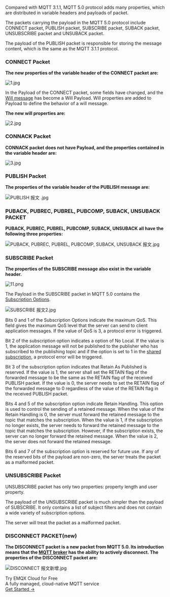 Compared with MQTT 3.1.1, MQTT 5.0 protocol adds many properties, which are distributed in variable headers and payloads of packet.

The packets carrying the payload in the MQTT 5.0 protocol include CONNECT packet, PUBLISH packet, SUBSCRIBE packet, SUBACK packet, UNSUBSCRIBE packet and UNSUBACK packet.

The payload of the PUBLISH packet is responsible for storing the message content, which is the same as the MQTT 3.1.1 protocol.

### CONNECT Packet

**The new properties of the variable header of the CONNECT packet are:**

![1.jpg](https://assets.emqx.com/images/52a7175d131df25693c1498c3f287658.jpg)

In the Payload of the CONNECT packet, some fields have changed, and the [Will message](https://www.emqx.com/en/blog/use-of-mqtt-will-message) has become a Will Payload. Will properties are added to Payload to define the behavior of a will message.

**The new will properties are:**

![2.jpg](https://assets.emqx.com/images/29880f8724b075a58f27caca155c4b9a.jpg)

### CONNACK Packet

**CONNACK packet does not have Payload, and the properties contained in the variable header are:**

![3.jpg](https://assets.emqx.com/images/247af99b45d686958b8ca509be45aa6c.jpg)


### PUBLISH Packet

**The properties of the variable header of the PUBLISH message are:**

![PUBLISH 报文  .jpg](https://assets.emqx.com/images/804db596039856802b2073d95f4779a9.jpg)



### PUBACK, PUBREC, PUBREL, PUBCOMP, SUBACK, UNSUBACK PACKET

**PUBACK, PUBREC, PUBREL, PUBCOMP, SUBACK, UNSUBACK all have the following three properties:**

![PUBACK, PUBREC, PUBREL, PUBCOMP, SUBACK, UNSUBACK 报文.jpg](https://assets.emqx.com/images/d5fa746bdd091a885b2560884d6da0fc.jpg)


### SUBSCRIBE Packet

**The properties of the SUBSCRIBE message also exist in the variable header.**

![11.png](https://assets.emqx.com/images/b6b2ae013d4ca398689f9e87bc3ea536.png)


The Payload in the SUBSCRIBE packet in MQTT 5.0 contains the [Subscription Options](https://www.emqx.com/en/blog/subscription-identifier-and-subscription-options).

![SUBSCRIBE 报文2.jpg](https://assets.emqx.com/images/a019ca4b636fc8782087c8174854945c.jpg)



Bits 0 and 1 of the Subscription Options indicate the maximum QoS. This field gives the maximum QoS level that the server can send to client application messages. If the value of QoS  is 3, a protocol error is triggered.

Bit 2 of the subscription option indicates a option of No Local. If the value is 1, the application message will not be published to the publisher who has subscribed to the publishing topic and if the option is set to 1 in the [shared subscription](https://www.emqx.com/en/blog/introduction-to-mqtt5-protocol-shared-subscription), a protocol error will be triggered.

Bit 3 of the subscription option indicates that Retain As Published is reserved. If the value is 1, the server shall set the RETAIN flag of the forwarded message to be the same as the RETAIN flag of the received PUBLISH packet. If the value is 0, the server needs to set the RETAIN flag of the forwarded message to 0 regardless of the value of the RETAIN flag in the received PUBLISH packet.

Bits 4 and 5 of the subscription option indicate Retain Handling. This option is used to control the sending of a retained message. When the value of the Retain Handling is 0, the server must forward the retained message to the topic that matches the subscription. When the value is 1, if the subscription no longer exists, the server needs to forward the retained message to the topic that matches the subscription. However, if the subscription exists, the server can no longer forward the retained message. When the value is 2, the server does not forward the retained message.

Bits 6 and 7 of the subscription option is reserved for future use. If any of the reserved bits of the payload are non-zero, the server treats the packet as a malformed packet.

### UNSUBSCRIBE Packet

UNSUBSCRIBE packet has only two properties: property length and user property.

The payload of the UNSUBSCRIBE packet is much simpler than the payload of SUBSCRIBE. It only contains a list of subject filters and does not contain a wide variety of subscription options.

The server will treat the packet as a malformed packet.

### DISCONNECT PACKET(new)

**The DISCONNECT packet is a new packet from MQTT 5.0. Its introduction means that the [MQTT broker](https://www.emqx.com/en/blog/the-ultimate-guide-to-mqtt-broker-comparison) has the ability to actively disconnect. The properties of the DISCONNECT packet are:**

![DISCONNECT 报文新增.jpg](https://assets.emqx.com/images/fe76d0003f158a53f9fee55a67d1a794.jpg)


<section class="promotion">
    <div>
        Try EMQX Cloud for Free
        <div class="is-size-14 is-text-normal has-text-weight-normal">A fully managed, cloud-native MQTT service</div>
    </div>
    <a href="https://accounts.emqx.com/signup?continue=https://cloud-intl.emqx.com/console/deployments/0?oper=new" class="button is-gradient px-5">Get Started →</a>
</section>
